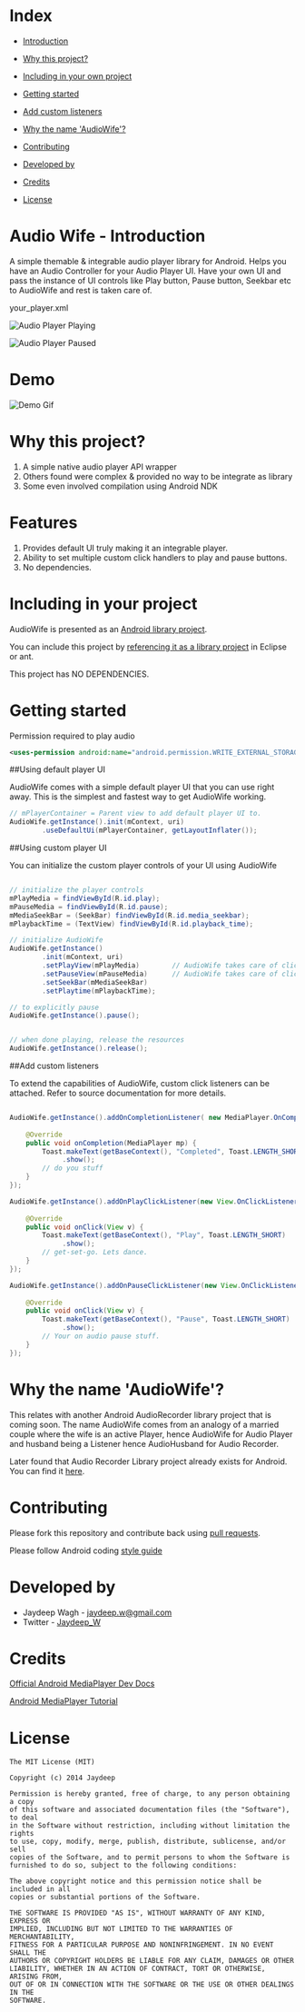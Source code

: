 Index
==================

* [Introduction](https://github.com/jaydeepw/audio-wife#audio-wife---introduction)

* [Why this project?](https://github.com/jaydeepw/audio-wife#why-this-project)

* [Including in your own project](https://github.com/jaydeepw/audio-wife#including-in-your-project)

* [Getting started](https://github.com/jaydeepw/audio-wife#getting-started)

* [Add custom listeners](https://github.com/jaydeepw/audio-wife#add-custom-listeners)

* [Why the name 'AudioWife'?](https://github.com/jaydeepw/audio-wife#why-the-name-audiowife)

* [Contributing](https://github.com/jaydeepw/audio-wife#contributing)

* [Developed by](https://github.com/jaydeepw/audio-wife#developed-by)

* [Credits](https://github.com/jaydeepw/audio-wife#credits)

* [License](https://github.com/jaydeepw/audio-wife#license)



Audio Wife - Introduction
==========

A simple themable & integrable audio player library for Android. Helps you have an Audio Controller
for your Audio Player UI. Have your own UI and pass the instance of UI controls like
Play button, Pause button, Seekbar etc to AudioWife and rest is taken care of.

your_player.xml

![Audio Player Playing](images/playing.JPG)

![Audio Player Paused](images/paused.JPG)


Demo
==========
![Demo Gif](images/demo-gif.gif)


Why this project?
====================
1. A simple native audio player API wrapper
2. Others found were complex & provided no way to be integrate as library
3. Some even involved compilation using Android NDK


Features
=========
1. Provides default UI truly making it an integrable player.
2. Ability to set multiple custom click handlers to play and pause buttons.
3. No dependencies.


Including in your project
=========================

AudioWife is presented as an [Android library project][1].

You can include this project by [referencing it as a library project][2] in
Eclipse or ant.

This project has NO DEPENDENCIES.


Getting started
====================

Permission required to play audio

```xml
<uses-permission android:name="android.permission.WRITE_EXTERNAL_STORAGE" />
```


##Using default player UI

AudioWife comes with a simple default player UI that you can use right away.
This is the simplest and fastest way to get AudioWife working.

```java
// mPlayerContainer = Parent view to add default player UI to.
AudioWife.getInstance().init(mContext, uri)
		.useDefaultUi(mPlayerContainer, getLayoutInflater());

```

##Using custom player UI

You can initialize the custom player controls of your UI using AudioWife

```java

// initialize the player controls
mPlayMedia = findViewById(R.id.play);
mPauseMedia = findViewById(R.id.pause);
mMediaSeekBar = (SeekBar) findViewById(R.id.media_seekbar);
mPlaybackTime = (TextView) findViewById(R.id.playback_time);

// initialize AudioWife
AudioWife.getInstance()
		.init(mContext, uri)
		.setPlayView(mPlayMedia)		// AudioWife takes care of click handler for play view
		.setPauseView(mPauseMedia)		// AudioWife takes care of click handler for pause view
		.setSeekBar(mMediaSeekBar)
		.setPlaytime(mPlaybackTime);

// to explicitly pause
AudioWife.getInstance().pause();


// when done playing, release the resources
AudioWife.getInstance().release();

```

##Add custom listeners

To extend the capabilities of AudioWife, custom click listeners can be attached.
Refer to source documentation for more details.

```java

AudioWife.getInstance().addOnCompletionListener( new MediaPlayer.OnCompletionListener() {
	
	@Override
	public void onCompletion(MediaPlayer mp) {
		Toast.makeText(getBaseContext(), "Completed", Toast.LENGTH_SHORT)
			 .show();
		// do you stuff
	}
});

AudioWife.getInstance().addOnPlayClickListener(new View.OnClickListener() {
	
	@Override
	public void onClick(View v) {
		Toast.makeText(getBaseContext(), "Play", Toast.LENGTH_SHORT)
			 .show();
		// get-set-go. Lets dance.
	}
});

AudioWife.getInstance().addOnPauseClickListener(new View.OnClickListener() {
	
	@Override
	public void onClick(View v) {
		Toast.makeText(getBaseContext(), "Pause", Toast.LENGTH_SHORT)
			 .show();
		// Your on audio pause stuff.
	}
});
```

Why the name 'AudioWife'?
=========================
This relates with another Android AudioRecorder library project that is coming soon. 
The name AudioWife comes from an analogy of a married couple where the wife is an active Player, hence AudioWife
for Audio Player and husband being a Listener hence AudioHusband for Audio Recorder.

Later found that Audio Recorder Library project already exists for Android.
You can find it [here](https://github.com/steelkiwi/AndroidRecording).

Contributing
=========================

Please fork this repository and contribute back using
[pull requests](https://github.com/jaydeepw/audio-wife/pulls).

Please follow Android coding [style guide](https://source.android.com/source/code-style.html)


Developed by
============

 * Jaydeep Wagh - <jaydeep.w@gmail.com>
 * Twitter - [Jaydeep_W](https://twitter.com/Jaydeep_W)

Credits
==========

[Official Android MediaPlayer Dev Docs](http://developer.android.com/reference/android/media/MediaPlayer.html)

[Android MediaPlayer Tutorial](http://www.tutorialspoint.com/android/android_mediaplayer.htm)


License
=======

	The MIT License (MIT)

	Copyright (c) 2014 Jaydeep

	Permission is hereby granted, free of charge, to any person obtaining a copy
	of this software and associated documentation files (the "Software"), to deal
	in the Software without restriction, including without limitation the rights
	to use, copy, modify, merge, publish, distribute, sublicense, and/or sell
	copies of the Software, and to permit persons to whom the Software is
	furnished to do so, subject to the following conditions:

	The above copyright notice and this permission notice shall be included in all
	copies or substantial portions of the Software.

	THE SOFTWARE IS PROVIDED "AS IS", WITHOUT WARRANTY OF ANY KIND, EXPRESS OR
	IMPLIED, INCLUDING BUT NOT LIMITED TO THE WARRANTIES OF MERCHANTABILITY,
	FITNESS FOR A PARTICULAR PURPOSE AND NONINFRINGEMENT. IN NO EVENT SHALL THE
	AUTHORS OR COPYRIGHT HOLDERS BE LIABLE FOR ANY CLAIM, DAMAGES OR OTHER
	LIABILITY, WHETHER IN AN ACTION OF CONTRACT, TORT OR OTHERWISE, ARISING FROM,
	OUT OF OR IN CONNECTION WITH THE SOFTWARE OR THE USE OR OTHER DEALINGS IN THE
	SOFTWARE.


[1]: http://developer.android.com/guide/developing/projects/projects-eclipse.html
[2]: http://developer.android.com/guide/developing/projects/projects-eclipse.html#ReferencingLibraryProject
